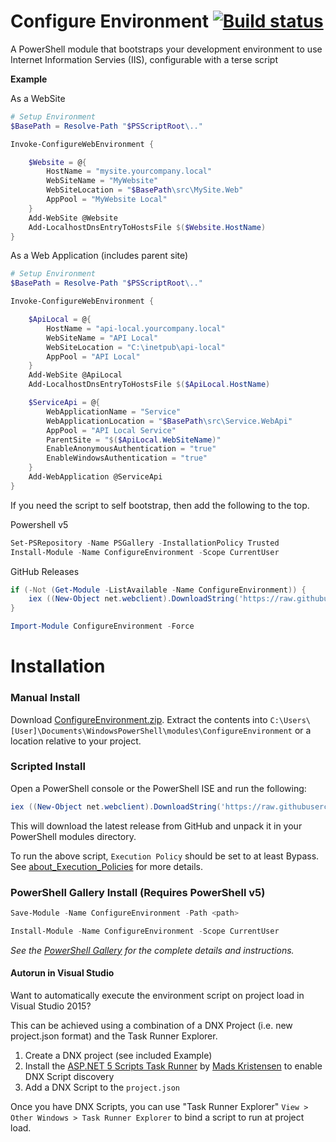 # Configure Environment [![Build status](https://ci.appveyor.com/api/projects/status/o59sxa1tscs5f69s/branch/master?svg=true)](https://ci.appveyor.com/project/dennisroche/configureenvironment/branch/master)

A PowerShell module that bootstraps your development environment to use Internet Information Servies (IIS), configurable with a terse script

**Example**

As a WebSite

```ps1
# Setup Environment
$BasePath = Resolve-Path "$PSScriptRoot\.."

Invoke-ConfigureWebEnvironment {

    $Website = @{
        HostName = "mysite.yourcompany.local"
        WebSiteName = "MyWebsite"
        WebSiteLocation = "$BasePath\src\MySite.Web"
        AppPool = "MyWebsite Local"
    }
    Add-WebSite @Website
    Add-LocalhostDnsEntryToHostsFile $($Website.HostName)
}
```

As a Web Application (includes parent site)

```ps1
# Setup Environment
$BasePath = Resolve-Path "$PSScriptRoot\.."

Invoke-ConfigureWebEnvironment {

    $ApiLocal = @{
        HostName = "api-local.yourcompany.local"
        WebSiteName = "API Local"
        WebSiteLocation = "C:\inetpub\api-local"
        AppPool = "API Local"
    }
    Add-WebSite @ApiLocal
    Add-LocalhostDnsEntryToHostsFile $($ApiLocal.HostName)

    $ServiceApi = @{
        WebApplicationName = "Service"
        WebApplicationLocation = "$BasePath\src\Service.WebApi"
        AppPool = "API Local Service"
        ParentSite = "$($ApiLocal.WebSiteName)"
        EnableAnonymousAuthentication = "true"
        EnableWindowsAuthentication = "true"
    }
    Add-WebApplication @ServiceApi
}
```

If you need the script to self bootstrap, then add the following to the top.

Powershell v5

```ps1
Set-PSRepository -Name PSGallery -InstallationPolicy Trusted
Install-Module -Name ConfigureEnvironment -Scope CurrentUser
```

GitHub Releases

```ps1
if (-Not (Get-Module -ListAvailable -Name ConfigureEnvironment)) {
    iex ((New-Object net.webclient).DownloadString('https://raw.githubusercontent.com/dennisroche/ConfigureEnvironment/master/Install.ps1'))
}

Import-Module ConfigureEnvironment -Force
```

Installation
=============


### Manual Install

Download [ConfigureEnvironment.zip](https://github.com/dennisroche/ConfigureEnvironment/releases/download/latest/ConfigureEnvironment.zip). 
Extract the contents into `C:\Users\[User]\Documents\WindowsPowerShell\modules\ConfigureEnvironment` or a location relative to your project.


### Scripted Install

Open a PowerShell console or the PowerShell ISE and run the following:

```ps1
iex ((New-Object net.webclient).DownloadString('https://raw.githubusercontent.com/dennisroche/ConfigureEnvironment/master/Install.ps1'))
```

This will download the latest release from GitHub and unpack it in your PowerShell modules directory.

To run the above script, `Execution Policy` should be set to at least Bypass. See [about_Execution_Policies](https://technet.microsoft.com/en-us/library/hh847748.aspx) for more details.


### PowerShell Gallery Install (Requires PowerShell v5)

```ps1
Save-Module -Name ConfigureEnvironment -Path <path>
```

```ps1
Install-Module -Name ConfigureEnvironment -Scope CurrentUser
```

_See the [PowerShell Gallery](http://www.powershellgallery.com/packages/ConfigureEnvironment/) for the complete details and instructions._


#### Autorun in Visual Studio

Want to automatically execute the environment script on project load in Visual Studio 2015? 

This can be achieved using a combination of a DNX Project (i.e. new project.json format) and the Task Runner Explorer. 

1. Create a DNX project (see included Example)
2. Install the [ASP.NET 5 Scripts Task Runner](https://visualstudiogallery.msdn.microsoft.com/9397a2da-c93a-419c-8408-4e9af30d4e36) by [Mads Kristensen](https://visualstudiogallery.msdn.microsoft.com/site/search?f%5B0%5D.Type=User&f%5B0%5D.Value=Mads%20Kristensen) to enable DNX Script discovery
3. Add a DNX Script to the `project.json`

Once you have DNX Scripts, you can use "Task Runner Explorer" `View > Other Windows > Task Runner Explorer` to bind a script to run at project load.
